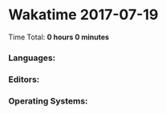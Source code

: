 # Wakatime 2017-07-19

Time Total: **0 hours 0 minutes**

### Languages:

### Editors:

### Operating Systems:

